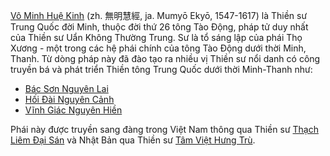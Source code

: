 [Vô Minh Huệ Kinh](https://vi.wikipedia.org/wiki/V%C3%B4_Minh_Hu%E1%BB%87_Kinh) (zh. 無明慧經, ja. Mumyō Ekyō, 1547-1617) là Thiền sư Trung Quốc đời Minh, thuộc đời thứ 26 tông Tào Động, pháp tử duy nhất của Thiền sư Uẩn Không Thường Trung.
Sư là tổ sáng lập của phái Thọ Xương - một trong các hệ phái chính của tông Tào Động dưới thời Minh, Thanh. 
Từ dòng pháp này đã đào tạo ra nhiều vị Thiền sư nổi danh có công truyền bá và phát triển Thiền tông Trung Quốc dưới thời Minh-Thanh như:

- [Bác Sơn Nguyên Lai](https://vn.thamtosuthien.net/about/Thien-su-Bac-son.phattrien.net)
- [Hối Đài Nguyên Cảnh](https://vi.wikipedia.org/wiki/H%E1%BB%91i_%C4%90%C3%A0i_Nguy%C3%AAn_C%E1%BA%A3nh)
- [Vĩnh Giác Nguyên Hiền](https://vi.wikipedia.org/wiki/V%C4%A9nh_Gi%C3%A1c_Nguy%C3%AAn_Hi%E1%BB%81n)

Phái này được truyền sang đàng trong Việt Nam thông qua Thiền sư [Thạch Liêm Đại Sán](https://vi.wikipedia.org/wiki/Th%E1%BA%A1ch_Li%C3%AAm_%C4%90%E1%BA%A1i_S%C3%A1n) và Nhật Bản qua Thiền sư [Tâm Việt Hưng Trù](https://vi.wikipedia.org/wiki/T%C3%A2m_Vi%E1%BB%87t_H%C6%B0ng_Tr%C3%B9).
